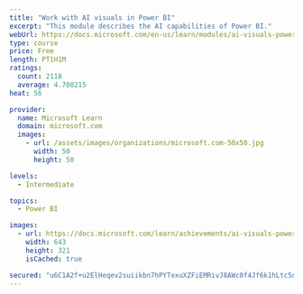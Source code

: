 ```yaml
---
title: "Work with AI visuals in Power BI"
excerpt: "This module describes the AI capabilities of Power BI."
webUrl: https://docs.microsoft.com/en-us/learn/modules/ai-visuals-power-bi/
type: course
price: Free
length: PT1H1M
ratings:
  count: 2118
  average: 4.708215
heat: 56

provider:
  name: Microsoft Learn
  domain: microsoft.com
  images:
    - url: /assets/images/organizations/microsoft.com-50x50.jpg
      width: 50
      height: 50

levels:
  - Intermediate

topics:
  - Power BI

images:
  - url: https://docs.microsoft.com/learn/achievements/ai-visuals-power-bi-social.png
    width: 643
    height: 321
    isCached: true

secured: "u6C1A2f+u2ElHeqev2suiikbn7hPYTexuXZFiEMRivJ8AWc0f4Jf6k1hLtc5n2mOox11i5UC0N05YMehlsu36dC87wNdUz2EkLe2fO9GU/lIHcWThwnai2SkHp8b4pXipQ5bOF/clqGDg81hFVSjTRieYUjzEMSnNdAEqLh4isGGOIyLHm0hQ7rQRKFxX0nwNuUfGIip9BVqlvInNL4bT/53jKJ7ZDmaz/TA8XChkzTRsHmOBMJZ6nv8k9b7oXEkAVetqlVoeVzQ/w74GIfVMbyUQ5PRtJkLFiMUFE38HpejKZt4W5ucNiQTTL0WmONZwF/I2a/1cC6kqos735T9jIX7reuRQZs3+86TfGGBi5RZwKCEMxEfFyTbvdEhDky56yZtC0NZnimVxJDLPIAySiM5Iu2i+PiXj6uiuzsi/q8=;vdxnhwAnVycS7tuZvAPbRA=="
---
```


